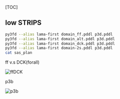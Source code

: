 [TOC]



## low STRIPS

```sh
py3fd --alias lama-first domain_ff.pddl p3d.pddl
py3fd --alias lama-first domain_alt.pddl p3d.pddl  
py3fd --alias lama-first domain_dck.pddl p3d.pddl  
py3fd --alias lama-first domain-2s.pddl p3d.pddl  
cat sas_plan
```

ff v.s DCK(forall)

![ffDCK](D:\tridu33\postgraduate\QNP_GP\GP-QNP-FONDSAS+_Solvers\fond2code\domain\tree\fd\ffDCK.png)


p3b

![p3b](D:\tridu33\postgraduate\QNP_GP\GP-QNP-FONDSAS+_Solvers\fond2code\domain\tree\fd\p3b.jpg)